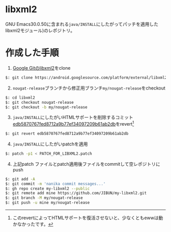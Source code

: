 # libxml2
GNU Emacs30.0.50に含まれる`java/INSTALL`にしたがってパッチを適用したlibxml2モジュール)のレポジトリ。

# 作成した手順
1. [Google Gitのlibxml2](https://android.googlesource.com/platform/external/libxml2/)をclone


```bash
$: git clone https://android.googlesource.com/platform/external/libxml2/
```

2. `nougat-release`ブランチから修正用ブランチ`my/nougat-release`をcheckout

```bash
$: cd libxml2
$: git checkout nougat-release
$: git checkout -b my/nougat-release
```

3. `java/INSTALL`にしたがいHTMLサポートを削除するコミット[edb5870767fed8712a9b77ef34097209b61ab2db](https://android.googlesource.com/platform/external/libxml2/+/edb5870767fed8712a9b77ef34097209b61ab2db)をrevert[^1]

```bash
$: git revert edb5870767fed8712a9b77ef34097209b61ab2db
```

4. `java/INSTALL`にしたがいpatchを適用

```bash
$: patch -p1 < PATCH_FOR_LIBXML2.patch
```

4. 上記patch ファイルとpatch適用後ファイルをcommitして空レポジトリにpush

```bash
$: git add -A
$: git commit -m 'nanika commit messages...'
$: gh repo create my-libxml2 --public
$: git remote add mine https://github.com/JIBUN/my-libxml2.git
$: git branch -M my/nougat-release
$: git push -u mine my/nougat-release
```
[^1]: このrevertによってHTMLサポートを復活させないと、少なくともewwは動かなかったです。
